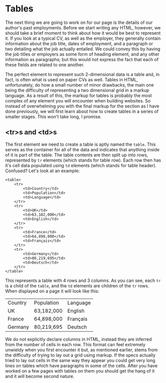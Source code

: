 # Tables
The next thing we are going to work on for our page is the details of our author's past employments. Before we start writing any HTML, however, we should take a brief moment to think about how it would be best to represent it. If you look at a typical CV, as well as the employer, they generally contain information about the job title, dates of employment, and a paragraph or two detailing what the job actually entailed. We could convey this by having the job titles or employers as some form of heading element, and any other information as paragraphs; but this would not express the fact that each of these fields are related to one another.

The perfect element to represent such 2-dimensional data is a table and, in fact, is often what is used on paper CVs as well. Tables in HTML, unfortunately, do how a small number of minor drawbacks, the main one being the difficulty of representing a two dimensional grid in a markup language. As a result of this, the markup for tables is probably the most complex of any element you will encounter when building websites. So instead of overwhelming you with the final markup for the section as I have done previously, we will first learn about how to create tables in a series of smaller stages. This won't take long, I promise.

## \<tr>s and \<td>s
The first element we need to create a table is aptly named the `table`. This serves as the container for all of the data and indicates that anything inside of it is part of the table. The table contents are then split up into rows, represented by `tr` elements (which stands for table row). Each row then has it's cell data populated using `td` elements (which stands for table header). Confused? Let's look at an example:
```
<table>
    <tr>
        <td>Country</td>
        <td>Population</td>
        <td>Language</td>
    </tr>
    <tr>
        <td>UK</td>
        <td>63,182,000</td>
        <td>English</td>
    </tr>
    <tr>
        <td>France</td>
        <td>64,898,000</td>
        <td>Français</td>
    </tr>
    <tr>
        <td>Germany</td>
        <td>80,219,695</td>
        <td>Deutsch</td>
    </tr>
</table>
```
This represents a table with 4 rows and 3 columns. As you can see, each `tr` is a child of the `table`, and the `td` elements are children of the `tr` rows. When displayed on a page it will look like this:
<table>
    <tr>
        <td>Country</td>
        <td>Population</td>
        <td>Language</td>
    </tr>
    <tr>
        <td>UK</td>
        <td>63,182,000</td>
        <td>English</td>
    </tr>
    <tr>
        <td>France</td>
        <td>64,898,000</td>
        <td>Français</td>
    </tr>
    <tr>
        <td>Germany</td>
        <td>80,219,695</td>
        <td>Deutsch</td>
    </tr>
</table>

We do not explicitly declare columns in HTML, instead they are inferred from the number of cells in each row. This format can feel extremely unwieldy when you first encounter it but, as mentioned earlier, stems from the difficulty of trying to lay out a grid using markup. If the specs actually tried to lay out cells in the same way they appear you could get very long lines on tables which have paragraphs in some of the cells. After you have worked on a few pages with tables on them you should get the hang of it and it will become second nature.